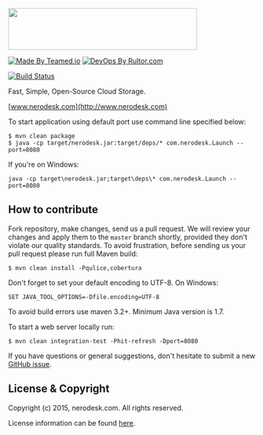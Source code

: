 <img src="http://www.nerodesk.com/logo_large.png" width="384px" height="85px"/>

[![Made By Teamed.io](http://img.teamed.io/btn.svg)](http://www.teamed.io)
[![DevOps By Rultor.com](http://www.rultor.com/b/Nerodesk/nerodesk)](http://www.rultor.com/p/Nerodesk/nerodesk)

[![Build Status](https://travis-ci.org/Nerodesk/nerodesk.svg?branch=master)](https://travis-ci.org/Nerodesk/nerodesk)

Fast, Simple, Open-Source Cloud Storage.

[www.nerodesk.com](http://www.nerodesk.com)

To start application using default port use command line specified below:

```
$ mvn clean package
$ java -cp target/nerodesk.jar:target/deps/* com.nerodesk.Launch --port=8080
```
If you're on Windows:

```
java -cp target\nerodesk.jar;target\deps\* com.nerodesk.Launch --port=8080
```

## How to contribute

Fork repository, make changes, send us a pull request. We will review
your changes and apply them to the `master` branch shortly, provided
they don't violate our quality standards. To avoid frustration, before
sending us your pull request please run full Maven build:

```
$ mvn clean install -Pqulice,cobertura
```

Don't forget to set your default encoding to UTF-8. On Windows:

```
SET JAVA_TOOL_OPTIONS=-Dfile.encoding=UTF-8
```

To avoid build errors use maven 3.2+. Minimum Java version is 1.7.

To start a web server locally run:

```
$ mvn clean integration-test -Phit-refresh -Dport=8080
```

If you have questions or general suggestions, don't hesitate to submit
a new [GitHub issue](https://github.com/nerodesk/nerodesk/issues/new).

## License & Copyright

Copyright (c) 2015, nerodesk.com. All rights reserved.

License information can be found [here](https://github.com/Nerodesk/nerodesk/blob/master/LICENSE.txt).
